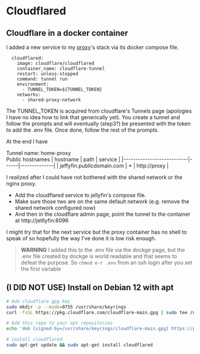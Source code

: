 # Cloudflared

## Cloudflare in a docker container

I added a new service to my [proxy](./nginx-proxy-manager.md)'s stack via its
docker compose file.

```
  cloudflared:
    image: cloudflare/cloudflared
    container_name: cloudflare-tunnel
    restart: unless-stopped
    command: tunnel run
    environment:
      - TUNNEL_TOKEN=${TUNNEL_TOKEN}
    networks:
      - shared-proxy-network
```

The TUNNEL_TOKEN is acquired from cloudflare's Tunnels page (apologies I have no
idea how to link that generically yet). You create a tunnel and follow the
prompts and will eventually (step3?) be presented with the token to add the .env
file.  Once done, follow the rest of the prompts. 

At the end I have 

Tunnel name: home-proxy  
Public hostnames
| hostname                  | path | service      |
|---------------------------|------|--------------|
| jeffyfin.publicdomain.com | *    | http://proxy |

I realized after I could have not bothered with the shared network or the nginx
proxy.
- Add the cloudflared service to jellyfin's compose file. 
- Make sure those two are on the same default network (e.g. remove the shared
  network configured now)
- And then in the cloudflare admin page, point the tunnel to the container at
  http://jetllyfin:8096

I might try that for the next service but the proxy container has no shell to
speak of so hopefully the way I've done it is low risk enough.

> **WARNING** I added this to the .env file via the dockge page, but the .env
> file created by dockge is world readable and that seems to
> defeat the purpose. So `chmod o-r .env` from an ssh login after you set the
> first variable


## (I DID NOT USE) Install on Debian 12 with apt

```bash
# Add cloudflare gpg key
sudo mkdir -p --mode=0755 /usr/share/keyrings
curl -fsSL https://pkg.cloudflare.com/cloudflare-main.gpg | sudo tee /usr/share/keyrings/cloudflare-main.gpg >/dev/null

# Add this repo to your apt repositories
echo 'deb [signed-by=/usr/share/keyrings/cloudflare-main.gpg] https://pkg.cloudflare.com/cloudflared bookworm main' | sudo tee /etc/apt/sources.list.d/cloudflared.list

# install cloudflared
sudo apt-get update && sudo apt-get install cloudflared
```
